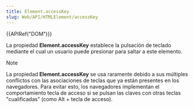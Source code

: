 ```yaml
---
title: Element.accessKey
slug: Web/API/HTMLElement/accessKey
---
```


{{APIRef("DOM")}}

La propiedad **Element.accessKey** establece la pulsación de teclado mediante el cual un usuario puede presionar para saltar a este elemento.

> [!NOTE]
> La propiedad **Element.accessKey** se usa raramente debido a sus múltiples conflictos con las asociaciones de teclas que ya están presentes en los navegadores. Para evitar esto, los navegadores implementan el comportamiento tecla de acceso si se pulsan las claves con otras teclas "cualificadas" (como Alt + tecla de acceso).
